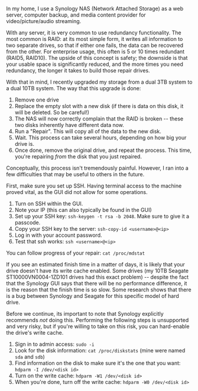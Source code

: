

In my home, I use a Synology NAS (Network Attached Storage) as a web server, computer backup, and media content provider for video/picture/audio streaming.

With any server, it is very common to use redundancy functionality. The most common is RAID: at its most simple form, it writes all information to two separate drives, so that if either one fails, the data can be recovered from the other. For enterprise usage, this often is 5 or 10 times redundant (RAID5, RAID10). The upside of this concept is safety; the downside is that your usable space is significantly reduced, and the more times you need redundancy, the longer it takes to build those repair drives.

With that in mind, I recently upgraded my storage from a dual 3TB system to a dual 10TB system. The way that this upgrade is done:
  1. Remove one drive
  2. Replace the empty slot with a new disk (if there is data on this disk, it will be deleted. So be careful!)
  3. The NAS will now correctly complain that the RAID is broken -- these two disks inherently have different data now.
  4. Run a "Repair". This will copy all of the data to the new disk.
  5. Wait. This process can take several hours, depending on how big your drive is.
  6. Once done, remove the original drive, and repeat the process. This time, you're repairing _from_ the disk that you just repaired.

Conceptually, this process isn't tremendously painful. However, I ran into a few difficulties that may be useful to others in the future.

First, make sure you set up SSH. Having terminal access to the machine proved vital, as the GUI did not allow for some operations.
  1. Turn on SSH within the GUI.
  2. Note your IP (this can also typically be found in the GUI)
  3. Set up your SSH key: `ssh-keygen -t rsa -b 2048`. Make sure to give it a passcode.
  4. Copy your SSH key to the server: `ssh-copy-id <username>@<ip>`
  5. Log in with your account password.
  6. Test that ssh works: `ssh <username>@<ip>`

You can follow progress of your repair: `cat /proc/mdstat`

If you see an estimated finish time in a matter of days, it is likely that your drive doesn't have its write cache enabled. Some drives (my 10TB Seagate ST10000VN0004-1ZD101 drives had this exact problem) -- despite the fact that the Synology GUI says that there will be no performance difference, it is the reason that the finish time is so slow. Some research shows that there is a bug between Synology and Seagate for this specific model of hard drive.

Before we continue, its important to note that Synology explicitly recommends _not_ doing this. Performing the following steps is unsupported and very risky, but if you're willing to take on this risk, you can hard-enable the drive's write cache.
  1. Sign in to admin access: `sudo -i`
  2. Look for the disk information: `cat /proc/diskstats` (mine were named `sda` and `sdb`)
  3. Find information on the disk to make sure it's the one that you want: `hdparm -I /dev/<disk id>`
  4. Turn on the write cache: `hdparm -W1 /dev/<disk id>`
  5. When you're done, turn off the write cache: `hdparm -W0 /dev/<disk id>`